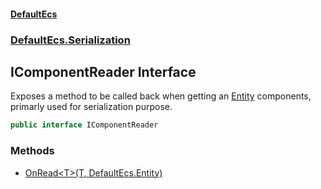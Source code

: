 #### [DefaultEcs](./index.md 'index')
### [DefaultEcs.Serialization](./DefaultEcs-Serialization.md 'DefaultEcs.Serialization')
## IComponentReader Interface
Exposes a method to be called back when getting an [Entity](./DefaultEcs-Entity.md 'DefaultEcs.Entity') components, primarly used for serialization purpose.  
```C#
public interface IComponentReader
```
### Methods
- [OnRead&lt;T&gt;(T, DefaultEcs.Entity)](./DefaultEcs-Serialization-IComponentReader-OnRead-T-(T_DefaultEcs-Entity).md 'DefaultEcs.Serialization.IComponentReader.OnRead&lt;T&gt;(T, DefaultEcs.Entity)')
